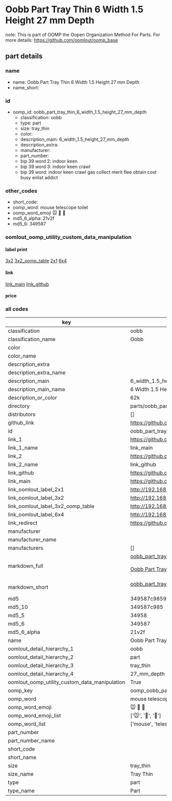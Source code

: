 # Oobb Part Tray Thin 6 Width 1.5 Height 27 mm Depth  

note: This is part of OOMP the Oopen Organization Method For Parts. For more details: https://github.com/oomlout/oomp_base

##  part details
  







### name
* name: Oobb Part Tray Thin 6 Width 1.5 Height 27 mm Depth
* name_short: 
### id
* oomp_id: oobb_part_tray_thin_6_width_1.5_height_27_mm_depth
  * classification: oobb
  * type: part
  * size: tray_thin
  * color: 
  * description_main: 6_width_1.5_height_27_mm_depth
  * description_extra: 
  * manufacturer: 
  * part_number: 
  * bip 39 word 2: indoor keen
  * bip 39 word 3: indoor keen crawl
  * bip 39 word: indoor keen crawl gas collect merit flee obtain cost busy enlist addict

### other_codes
* short_code: 
* oomp_word: mouse telescope toilet
* oomp_word_emoji :mouse: :telescope: :toilet:
* md5_6_alpha: 21v2f
* md5_6: 349587






### oomlout_oomp_utility_custom_data_manipulation
#### label print
[3x2](http://192.168.1.245:1112/?label=oomp%2021v2f)
[3x2_oomp_table](http://192.168.1.108:1112/?label=oomp%2021v2f)
[2x1](http://192.168.1.242:1112/?label=oomp%2021v2f)
[6x4](http://192.168.1.55:1112/?label=oomp%2021v2f)    

#### link

[link_main](https://github.com/oomlout/oomlout_oomp_version_1_messy/tree/main/parts/oobb_part_tray_thin_6_width_1.5_height_27_mm_depth) [link_github](https://github.com/oomlout/oomlout_oomp_version_1_messy/tree/main/parts/oobb_part_tray_thin_6_width_1.5_height_27_mm_depth)                             

#### price







### all codes 
| key | value |  
| --- | --- |  
| classification | oobb |  
| classification_name | Oobb |  
| color |  |  
| color_name |  |  
| description_extra |  |  
| description_extra_name |  |  
| description_main | 6_width_1.5_height_27_mm_depth |  
| description_main_name | 6 Width 1.5 Height 27 mm Depth |  
| description_or_color | 62k |  
| directory | parts/oobb_part_tray_thin_6_width_1.5_height_27_mm_depth |  
| distributors | [] |  
| github_link | https://github.com/oomlout/oomlout_oomp_part_src/tree/main/parts/oobb_part_tray_thin_6_width_1.5_height_27_mm_depth |  
| id | oobb_part_tray_thin_6_width_1.5_height_27_mm_depth |  
| link_1 | https://github.com/oomlout/oomlout_oomp_version_1_messy/tree/main/parts/oobb_part_tray_thin_6_width_1.5_height_27_mm_depth |  
| link_1_name | link_main |  
| link_2 | https://github.com/oomlout/oomlout_oomp_version_1_messy/tree/main/parts/oobb_part_tray_thin_6_width_1.5_height_27_mm_depth |  
| link_2_name | link_github |  
| link_github | https://github.com/oomlout/oomlout_oomp_version_1_messy/tree/main/parts/oobb_part_tray_thin_6_width_1.5_height_27_mm_depth |  
| link_main | https://github.com/oomlout/oomlout_oomp_version_1_messy/tree/main/parts/oobb_part_tray_thin_6_width_1.5_height_27_mm_depth |  
| link_oomlout_label_2x1 | http://192.168.1.242:1112/?label=oomp%2021v2f |  
| link_oomlout_label_3x2 | http://192.168.1.245:1112/?label=oomp%2021v2f |  
| link_oomlout_label_3x2_oomp_table | http://192.168.1.108:1112/?label=oomp%2021v2f |  
| link_oomlout_label_6x4 | http://192.168.1.55:1112/?label=oomp%2021v2f |  
| link_redirect | https://github.com/oomlout/oomlout_oomp_version_1_messy/tree/main/parts/oobb_part_tray_thin_6_width_1.5_height_27_mm_depth |  
| manufacturer |  |  
| manufacturer_name |  |  
| manufacturers | [] |  
| markdown_full | [oobb_part_tray_thin_6_width_1.5_height_27_mm_depth](none)<br>[](none)<br>[Oobb Part Tray Thin 6 Width 1.5 Height 27 Mm Depth](none)<br><br> |  
| markdown_short | [oobb_part_tray_thin_6_width_1.5_height_27_mm_depth](none)<br><br> |  
| md5 | 349587c985988b1a2e16c600655e6b98 |  
| md5_10 | 349587c985 |  
| md5_5 | 34958 |  
| md5_6 | 349587 |  
| md5_6_alpha | 21v2f |  
| name | Oobb Part Tray Thin 6 Width 1.5 Height 27 mm Depth |  
| oomlout_detail_hierarchy_1 | oobb |  
| oomlout_detail_hierarchy_2 | part |  
| oomlout_detail_hierarchy_3 | tray_thin |  
| oomlout_detail_hierarchy_4 | 27_mm_depth |  
| oomlout_oomp_utility_custom_data_manipulation | True |  
| oomp_key | oomp_oobb_part_tray_thin_6_width_1.5_height_27_mm_depth |  
| oomp_word | mouse telescope toilet |  
| oomp_word_emoji | :mouse: :telescope: :toilet: |  
| oomp_word_emoji_list | [':mouse:', ':telescope:', ':toilet:'] |  
| oomp_word_list | ['mouse', 'telescope', 'toilet'] |  
| part_number |  |  
| part_number_name |  |  
| short_code |  |  
| short_name |  |  
| size | tray_thin |  
| size_name | Tray Thin |  
| type | part |  
| type_name | Part |  
